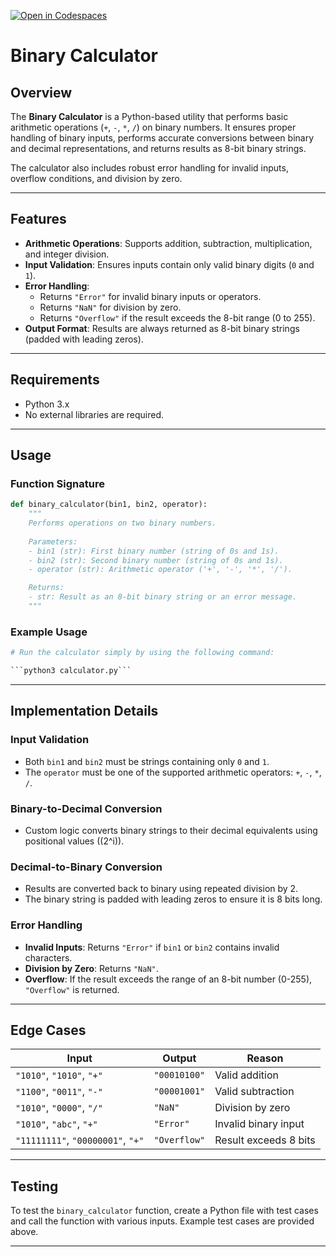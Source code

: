 [![Open in Codespaces](https://classroom.github.com/assets/launch-codespace-2972f46106e565e64193e422d61a12cf1da4916b45550586e14ef0a7c637dd04.svg)](https://classroom.github.com/open-in-codespaces?assignment_repo_id=17648231)
# Binary Calculator

## Overview

The **Binary Calculator** is a Python-based utility that performs basic arithmetic operations (`+`, `-`, `*`, `/`) on binary numbers. It ensures proper handling of binary inputs, performs accurate conversions between binary and decimal representations, and returns results as 8-bit binary strings.

The calculator also includes robust error handling for invalid inputs, overflow conditions, and division by zero.

---

## Features

- **Arithmetic Operations**: Supports addition, subtraction, multiplication, and integer division.
- **Input Validation**: Ensures inputs contain only valid binary digits (`0` and `1`).
- **Error Handling**:
  - Returns `"Error"` for invalid binary inputs or operators.
  - Returns `"NaN"` for division by zero.
  - Returns `"Overflow"` if the result exceeds the 8-bit range (0 to 255).
- **Output Format**: Results are always returned as 8-bit binary strings (padded with leading zeros).

---

## Requirements

- Python 3.x
- No external libraries are required.

---

## Usage

### Function Signature

```python
def binary_calculator(bin1, bin2, operator):
    """
    Performs operations on two binary numbers.
    
    Parameters:
    - bin1 (str): First binary number (string of 0s and 1s).
    - bin2 (str): Second binary number (string of 0s and 1s).
    - operator (str): Arithmetic operator ('+', '-', '*', '/').

    Returns:
    - str: Result as an 8-bit binary string or an error message.
    """
```

### Example Usage

```python
# Run the calculator simply by using the following command:

```python3 calculator.py```
```

---

## Implementation Details

### Input Validation
- Both `bin1` and `bin2` must be strings containing only `0` and `1`.
- The `operator` must be one of the supported arithmetic operators: `+`, `-`, `*`, `/`.

### Binary-to-Decimal Conversion
- Custom logic converts binary strings to their decimal equivalents using positional values (\(2^i\)).

### Decimal-to-Binary Conversion
- Results are converted back to binary using repeated division by 2.
- The binary string is padded with leading zeros to ensure it is 8 bits long.

### Error Handling
- **Invalid Inputs**: Returns `"Error"` if `bin1` or `bin2` contains invalid characters.
- **Division by Zero**: Returns `"NaN"`.
- **Overflow**: If the result exceeds the range of an 8-bit number (0-255), `"Overflow"` is returned.

---

## Edge Cases

| Input                             | Output       | Reason                   |
|-----------------------------------|--------------|--------------------------|
| `"1010"`, `"1010"`, `"+"`         | `"00010100"` | Valid addition           |
| `"1100"`, `"0011"`, `"-"`         | `"00001001"` | Valid subtraction         |
| `"1010"`, `"0000"`, `"/"`         | `"NaN"`      | Division by zero         |
| `"1010"`, `"abc"`, `"+"`          | `"Error"`    | Invalid binary input     |
| `"11111111"`, `"00000001"`, `"+"` | `"Overflow"` | Result exceeds 8 bits    |

---

## Testing

To test the `binary_calculator` function, create a Python file with test cases and call the function with various inputs. Example test cases are provided above.

---

